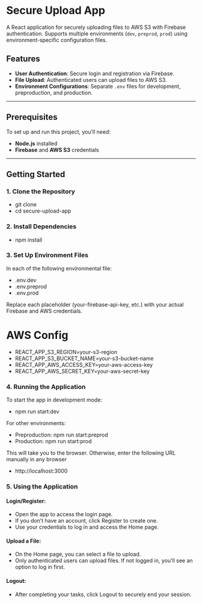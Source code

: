 # Secure Upload App

A React application for securely uploading files to AWS S3 with Firebase authentication. Supports multiple environments (`dev`, `preprod`, `prod`) using environment-specific configuration files.

## Features

- **User Authentication**: Secure login and registration via Firebase.
- **File Upload**: Authenticated users can upload files to AWS S3.
- **Environment Configurations**: Separate `.env` files for development, preproduction, and production.

---

## Prerequisites

To set up and run this project, you’ll need:
- **Node.js** installed
- **Firebase** and **AWS S3** credentials

---

## Getting Started

### 1. Clone the Repository


- git clone <your-github-repo-url>
- cd secure-upload-app

### 2. Install Dependencies

- npm install

### 3. Set Up Environment Files
In each of the following environmental file:
- .env.dev
- .env.preprod
- .env.prod

Replace each placeholder (your-firebase-api-key, etc.) with your actual Firebase and AWS credentials.
# AWS Config
- REACT_APP_S3_REGION=your-s3-region
- REACT_APP_S3_BUCKET_NAME=your-s3-bucket-name
- REACT_APP_AWS_ACCESS_KEY=your-aws-access-key
- REACT_APP_AWS_SECRET_KEY=your-aws-secret-key


### 4. Running the Application
To start the app in development mode:
- npm run start:dev

For other environments:
- Preproduction: npm run start:preprod
- Production: npm run start:prod

This will take you to the browser. Otherwise, enter the following URL manually in any browser
- http://localhost:3000

### 5. Using the Application
#### Login/Register:

- Open the app to access the login page.
- If you don’t have an account, click Register to create one.
- Use your credentials to log in and access the Home page.
#### Upload a File:
- On the Home page, you can select a file to upload.
- Only authenticated users can upload files. If not logged in, you'll see an option to log in first.

#### Logout:
- After completing your tasks, click Logout to securely end your session.
